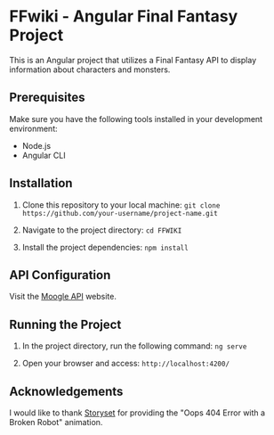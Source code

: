 # FFwiki - Angular Final Fantasy Project
This is an Angular project that utilizes a Final Fantasy API to display information about characters and monsters.

## Prerequisites
Make sure you have the following tools installed in your development environment:

 - Node.js
 - Angular CLI

## Installation
1. Clone this repository to your local machine:
```git clone https://github.com/your-username/project-name.git```

2. Navigate to the project directory:
```cd FFWIKI```

3. Install the project dependencies:
```npm install```

## API Configuration
Visit the [Moogle API](https://www.moogleapi.com/) website.

## Running the Project
1. In the project directory, run the following command: 
```ng serve```

2. Open your browser and access: ```http://localhost:4200/```

## Acknowledgements
I would like to thank [Storyset](https://storyset.com/illustration/oops-404-error-with-a-broken-robot/cuate/animate) for providing the "Oops 404 Error with a Broken Robot" animation.




